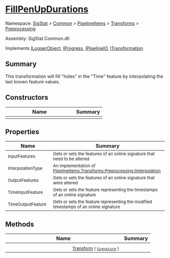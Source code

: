 # [FillPenUpDurations](./FillPenUpDurations.md)

Namespace: [SigStat]() > [Common](./../../../README.md) > [PipelineItems]() > [Transforms]() > [Preprocessing](./README.md)

Assembly: SigStat.Common.dll

Implements [ILoggerObject](./../../../ILoggerObject.md), [IProgress](./../../../Helpers/IProgress.md), [IPipelineIO](./../../../Pipeline/IPipelineIO.md), [ITransformation](./../../../ITransformation.md)

## Summary
This transformation will fill "holes" in the "Time" feature by interpolating the last known  feature values.

## Constructors

| Name | Summary | 
| --- | --- | 
|<img width=200/> <sub></sub> | <sub></sub> | <br>


## Properties

| Name | Summary | 
| --- | --- | 
|<img width=200/> <sub>InputFeatures</sub> | <sub>Gets or sets the features of an online signature that need to be altered</sub> | <br>
|<img width=200/> <sub>InterpolationType</sub> | <sub>An implementation of [PipelineItems.Transforms.Preprocessing.IInterpolation](https://github.com/hargitomi97/sigstat/blob/master/docs/md/SigStat/Common/PipelineItems/Transforms/Preprocessing/IInterpolation.md)</sub> | <br>
|<img width=200/> <sub>OutputFeatures</sub> | <sub>Gets or sets the features of an online signature that were altered</sub> | <br>
|<img width=200/> <sub>TimeInputFeature</sub> | <sub>Gets or sets the feature representing the timestamps of an online signature</sub> | <br>
|<img width=200/> <sub>TimeOutputFeature</sub> | <sub>Gets or sets the feature representing the modified timestamps of an online signature</sub> | <br>


## Methods

| Name | Summary | 
| --- | --- | 
|<img width=200/> <sub>[Transform](./Methods/FillPenUpDurations-100663739.md) ( [`Signature`](./../../../Signature.md) )</sub> | <sub></sub> | <br>


